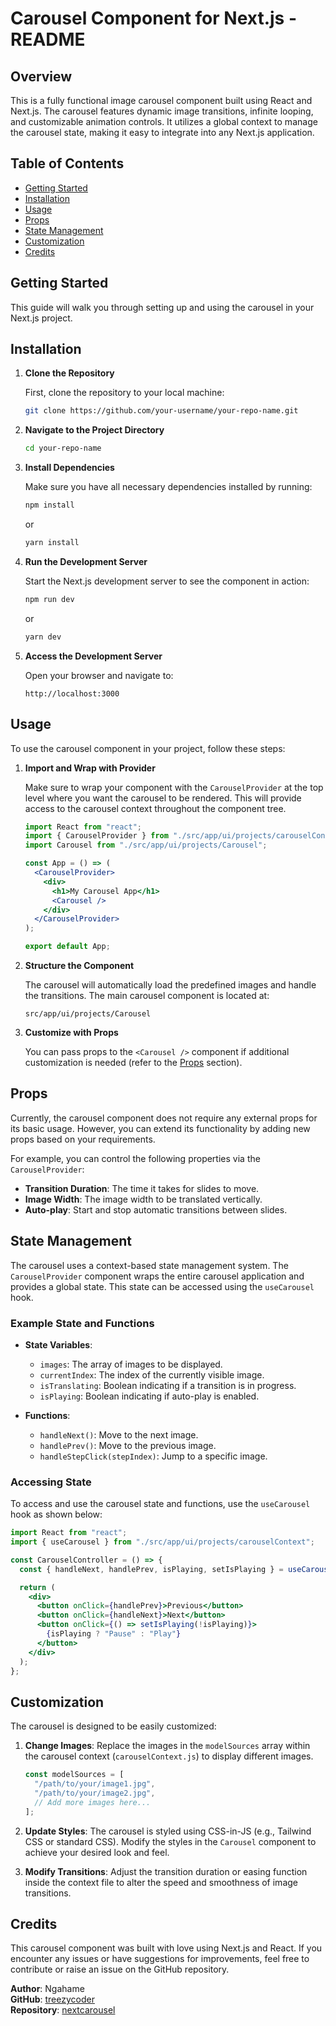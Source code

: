 # Carousel Component for Next.js - README

## Overview

This is a fully functional image carousel component built using React and Next.js. The carousel features dynamic image transitions, infinite looping, and customizable animation controls. It utilizes a global context to manage the carousel state, making it easy to integrate into any Next.js application.

## Table of Contents

- [Getting Started](#getting-started)
- [Installation](#installation)
- [Usage](#usage)
- [Props](#props)
- [State Management](#state-management)
- [Customization](#customization)
- [Credits](#credits)

## Getting Started

This guide will walk you through setting up and using the carousel in your Next.js project.

## Installation

1. **Clone the Repository**

   First, clone the repository to your local machine:

   ```bash
   git clone https://github.com/your-username/your-repo-name.git
   ```

2. **Navigate to the Project Directory**

   ```bash
   cd your-repo-name
   ```

3. **Install Dependencies**

   Make sure you have all necessary dependencies installed by running:

   ```bash
   npm install
   ```

   or

   ```bash
   yarn install
   ```

4. **Run the Development Server**

   Start the Next.js development server to see the component in action:

   ```bash
   npm run dev
   ```

   or

   ```bash
   yarn dev
   ```

5. **Access the Development Server**

   Open your browser and navigate to:

   ```
   http://localhost:3000
   ```

## Usage

To use the carousel component in your project, follow these steps:

1. **Import and Wrap with Provider**

   Make sure to wrap your component with the `CarouselProvider` at the top level where you want the carousel to be rendered. This will provide access to the carousel context throughout the component tree.

   ```jsx
   import React from "react";
   import { CarouselProvider } from "./src/app/ui/projects/carouselContext";
   import Carousel from "./src/app/ui/projects/Carousel";

   const App = () => (
     <CarouselProvider>
       <div>
         <h1>My Carousel App</h1>
         <Carousel />
       </div>
     </CarouselProvider>
   );

   export default App;
   ```

2. **Structure the Component**

   The carousel will automatically load the predefined images and handle the transitions. The main carousel component is located at:

   ```
   src/app/ui/projects/Carousel
   ```

3. **Customize with Props**

   You can pass props to the `<Carousel />` component if additional customization is needed (refer to the [Props](#props) section).

## Props

Currently, the carousel component does not require any external props for its basic usage. However, you can extend its functionality by adding new props based on your requirements.

For example, you can control the following properties via the `CarouselProvider`:

- **Transition Duration**: The time it takes for slides to move.
- **Image Width**: The image width to be translated vertically.
- **Auto-play**: Start and stop automatic transitions between slides.

## State Management

The carousel uses a context-based state management system. The `CarouselProvider` component wraps the entire carousel application and provides a global state. This state can be accessed using the `useCarousel` hook.

### Example State and Functions

- **State Variables**:

  - `images`: The array of images to be displayed.
  - `currentIndex`: The index of the currently visible image.
  - `isTranslating`: Boolean indicating if a transition is in progress.
  - `isPlaying`: Boolean indicating if auto-play is enabled.

- **Functions**:
  - `handleNext()`: Move to the next image.
  - `handlePrev()`: Move to the previous image.
  - `handleStepClick(stepIndex)`: Jump to a specific image.

### Accessing State

To access and use the carousel state and functions, use the `useCarousel` hook as shown below:

```jsx
import React from "react";
import { useCarousel } from "./src/app/ui/projects/carouselContext";

const CarouselController = () => {
  const { handleNext, handlePrev, isPlaying, setIsPlaying } = useCarousel();

  return (
    <div>
      <button onClick={handlePrev}>Previous</button>
      <button onClick={handleNext}>Next</button>
      <button onClick={() => setIsPlaying(!isPlaying)}>
        {isPlaying ? "Pause" : "Play"}
      </button>
    </div>
  );
};
```

## Customization

The carousel is designed to be easily customized:

1. **Change Images**: Replace the images in the `modelSources` array within the carousel context (`carouselContext.js`) to display different images.

   ```javascript
   const modelSources = [
     "/path/to/your/image1.jpg",
     "/path/to/your/image2.jpg",
     // Add more images here...
   ];
   ```

2. **Update Styles**: The carousel is styled using CSS-in-JS (e.g., Tailwind CSS or standard CSS). Modify the styles in the `Carousel` component to achieve your desired look and feel.

3. **Modify Transitions**: Adjust the transition duration or easing function inside the context file to alter the speed and smoothness of image transitions.

## Credits

This carousel component was built with love using Next.js and React. If you encounter any issues or have suggestions for improvements, feel free to contribute or raise an issue on the GitHub repository.

**Author**: Ngahame  
**GitHub**: [treezycoder](https://github.com/treezycoder)  
**Repository**: [nextcarousel](https://github.com/treezycoder/nextcarousel)
